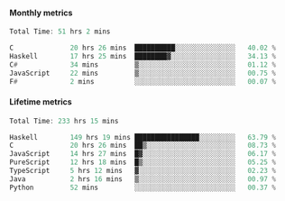 #### Monthly metrics
<!--START_SECTION:wakamonthly-->

```asm
Total Time: 51 hrs 2 mins

C              20 hrs 26 mins  ██████████░░░░░░░░░░░░░░░   40.02 %
Haskell        17 hrs 25 mins  ████████▓░░░░░░░░░░░░░░░░   34.13 %
C#             34 mins         ▒░░░░░░░░░░░░░░░░░░░░░░░░   01.12 %
JavaScript     22 mins         ▒░░░░░░░░░░░░░░░░░░░░░░░░   00.75 %
F#             2 mins          ░░░░░░░░░░░░░░░░░░░░░░░░░   00.07 %
```

<!--END_SECTION:wakamonthly-->
#### Lifetime metrics
<!--START_SECTION:wakalifetime-->

```asm
Total Time: 233 hrs 15 mins

Haskell        149 hrs 19 mins ████████████████░░░░░░░░░   63.79 %
C              20 hrs 26 mins  ██▒░░░░░░░░░░░░░░░░░░░░░░   08.73 %
JavaScript     14 hrs 27 mins  █▓░░░░░░░░░░░░░░░░░░░░░░░   06.17 %
PureScript     12 hrs 18 mins  █▒░░░░░░░░░░░░░░░░░░░░░░░   05.25 %
TypeScript     5 hrs 12 mins   ▓░░░░░░░░░░░░░░░░░░░░░░░░   02.23 %
Java           2 hrs 16 mins   ▒░░░░░░░░░░░░░░░░░░░░░░░░   00.97 %
Python         52 mins         ░░░░░░░░░░░░░░░░░░░░░░░░░   00.37 %
```

<!--END_SECTION:wakalifetime-->
